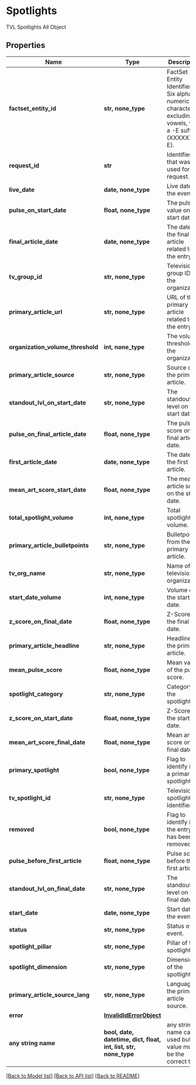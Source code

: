 # Spotlights

TVL Spotlights All Object

## Properties
Name | Type | Description | Notes
------------ | ------------- | ------------- | -------------
**factset_entity_id** | **str, none_type** | FactSet Entity Identifier. Six alpha-numeric characters, excluding vowels, with a -E suffix (XXXXXX-E). | 
**request_id** | **str** | Identifier that was used for the request. | 
**live_date** | **date, none_type** | Live date of the event. | [optional] 
**pulse_on_start_date** | **float, none_type** | The pulse value on the start date. | [optional] 
**final_article_date** | **date, none_type** | The date of the final article related to the entry. | [optional] 
**tv_group_id** | **str, none_type** | Television group ID for the organization. | [optional] 
**primary_article_url** | **str, none_type** | URL of the primary article related to the entry. | [optional] 
**organization_volume_threshold** | **int, none_type** | The volume threshold for the organization. | [optional] 
**primary_article_source** | **str, none_type** | Source of the primary article. | [optional] 
**standout_lvl_on_start_date** | **str, none_type** | The standout level on the start date. | [optional] 
**pulse_on_final_article_date** | **float, none_type** | The pulse score on the final article date. | [optional] 
**first_article_date** | **date, none_type** | The date of the first article. | [optional] 
**mean_art_score_start_date** | **float, none_type** | The mean article score on the start date. | [optional] 
**total_spotlight_volume** | **int, none_type** | Total spotlight volume. | [optional] 
**primary_article_bulletpoints** | **str, none_type** | Bulletpoints from the primary article. | [optional] 
**tv_org_name** | **str, none_type** | Name of the television organization. | [optional] 
**start_date_volume** | **int, none_type** | Volume on the start date. | [optional] 
**z_score_on_final_date** | **float, none_type** | Z-Score on the final date. | [optional] 
**primary_article_headline** | **str, none_type** | Headline of the primary article. | [optional] 
**mean_pulse_score** | **float, none_type** | Mean value of the pulse score. | [optional] 
**spotlight_category** | **str, none_type** | Category of the spotlight. | [optional] 
**z_score_on_start_date** | **float, none_type** | Z-Score on the start date. | [optional] 
**mean_art_score_final_date** | **float, none_type** | Mean article score on the final date. | [optional] 
**primary_spotlight** | **bool, none_type** | Flag to identify if it&#39;s a primary spotlight. | [optional] 
**tv_spotlight_id** | **str, none_type** | Television spotlight Identifier. | [optional] 
**removed** | **bool, none_type** | Flag to identify if the entry has been removed. | [optional] 
**pulse_before_first_article** | **float, none_type** | Pulse score before the first article. | [optional] 
**standout_lvl_on_final_date** | **str, none_type** | The standout level on the final date. | [optional] 
**start_date** | **date, none_type** | Start date of the event. | [optional] 
**status** | **str, none_type** | Status of the event. | [optional] 
**spotlight_pillar** | **str, none_type** | Pillar of the spotlight. | [optional] 
**spotlight_dimension** | **str, none_type** | Dimension of the spotlight. | [optional] 
**primary_article_source_lang** | **str, none_type** | Language of the primary article source. | [optional] 
**error** | [**InvalidIdErrorObject**](InvalidIdErrorObject.md) |  | [optional] 
**any string name** | **bool, date, datetime, dict, float, int, list, str, none_type** | any string name can be used but the value must be the correct type | [optional]

[[Back to Model list]](../README.md#documentation-for-models) [[Back to API list]](../README.md#documentation-for-api-endpoints) [[Back to README]](../README.md)


